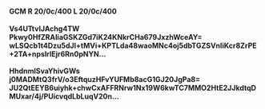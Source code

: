 #### GCM R 20/0c/400 L 20/0c/400
**Vs4UTtvIJAchg4TW**<br/>**Pkwy0HfZRAIiaGSKZGd7iK24KNkrCHa679JxzhWceAY=**<br/>**wLSQcb1t4Dzu5dJl+tMVi+KPTLda48waoMNc4oj5dbTGZSVnIiKcr8ZrPE+2TA+npslrlEjr6Rn0pNYN...**<br/><br/>
**HhdnmlSvaYhivGWs**<br/>**j0MADMtQ3frV/o3EftquzHFvYUFMb8acG1GJ20JgPa8=**<br/>**JU2QtEEYB6uiyhk+chwCxAFFRNrw1Nx19W6kwTC7MMO2HtE2JJkdtqDMUxar/4j/PUicvqdLbLuqV20n...**